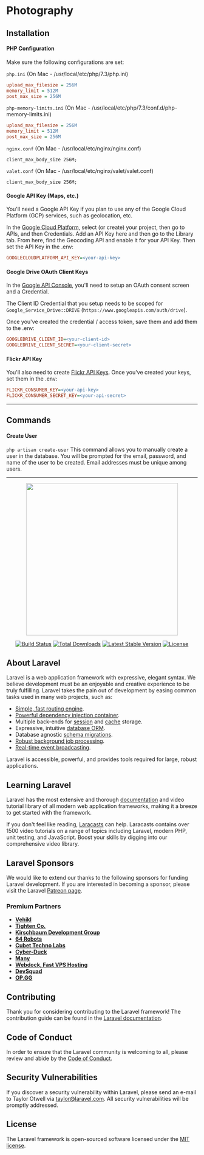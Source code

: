 # Photography

## Installation

#### PHP Configuration

Make sure the following configurations are set:

`php.ini` (On Mac - /usr/local/etc/php/7.3/php.ini)
```ini
upload_max_filesize = 256M
memory_limit = 512M
post_max_size = 256M
```

`php-memory-limits.ini` (On Mac - /usr/local/etc/php/7.3/conf.d/php-memory-limits.ini)
```ini
upload_max_filesize = 256M
memory_limit = 512M
post_max_size = 256M
```

`nginx.conf` (On Mac - /usr/local/etc/nginx/nginx.conf)
```apacheconfig
client_max_body_size 256M;
```

`valet.conf` (On Mac - /usr/local/etc/nginx/valet/valet.conf)
```apacheconfig
client_max_body_size 256M;
```

#### Google API Key (Maps, etc.)

You'll need a Google API Key if you plan to use any of the Google Cloud Platform (GCP) services, such as geolocation, etc.

In the [Google Cloud Platform](https://console.cloud.google.com/projectselector2/home/dashboard), select (or create) your project, then go to APIs, and then Credentials. Add an API Key here and then go to the Library tab. From here, find the Geocoding API and enable it for your API Key. Then set the API Key in the .env:
```ini
GOOGLECLOUDPLATFORM_API_KEY=<your-api-key>
```

#### Google Drive OAuth Client Keys

In the [Google API Console](https://console.developers.google.com/apis/dashboard), you'll need to setup an OAuth consent screen and a Credential.

The Client ID Credential that you setup needs to be scoped for `Google_Service_Drive::DRIVE` (`https://www.googleapis.com/auth/drive`).

Once you've created the credential / access token, save them and add them to the .env:
```ini
GOOGLEDRIVE_CLIENT_ID=<your-client-id>
GOOGLEDRIVE_CLIENT_SECRET=<your-client-secret>
```

#### Flickr API Key

You'll also need to create [Flickr API Keys](https://www.flickr.com/services/api/keys/). Once you've created your keys, set them in the .env:
```ini
FLICKR_CONSUMER_KEY=<your-api-key>
FLICKR_CONSUMER_SECRET_KEY=<your-api-secret>
```

---


## Commands

#### Create User
`php artisan create-user`
This command allows you to manually create a user in the database. You will be prompted for the email, password, and name of the user to be created. Email addresses must be unique among users.


---


<p align="center"><a href="https://laravel.com" target="_blank"><img src="https://raw.githubusercontent.com/laravel/art/master/logo-lockup/5%20SVG/2%20CMYK/1%20Full%20Color/laravel-logolockup-cmyk-red.svg" width="400"></a></p>

<p align="center">
<a href="https://travis-ci.org/laravel/framework"><img src="https://travis-ci.org/laravel/framework.svg" alt="Build Status"></a>
<a href="https://packagist.org/packages/laravel/framework"><img src="https://img.shields.io/packagist/dt/laravel/framework" alt="Total Downloads"></a>
<a href="https://packagist.org/packages/laravel/framework"><img src="https://img.shields.io/packagist/v/laravel/framework" alt="Latest Stable Version"></a>
<a href="https://packagist.org/packages/laravel/framework"><img src="https://img.shields.io/packagist/l/laravel/framework" alt="License"></a>
</p>

## About Laravel

Laravel is a web application framework with expressive, elegant syntax. We believe development must be an enjoyable and creative experience to be truly fulfilling. Laravel takes the pain out of development by easing common tasks used in many web projects, such as:

- [Simple, fast routing engine](https://laravel.com/docs/routing).
- [Powerful dependency injection container](https://laravel.com/docs/container).
- Multiple back-ends for [session](https://laravel.com/docs/session) and [cache](https://laravel.com/docs/cache) storage.
- Expressive, intuitive [database ORM](https://laravel.com/docs/eloquent).
- Database agnostic [schema migrations](https://laravel.com/docs/migrations).
- [Robust background job processing](https://laravel.com/docs/queues).
- [Real-time event broadcasting](https://laravel.com/docs/broadcasting).

Laravel is accessible, powerful, and provides tools required for large, robust applications.

## Learning Laravel

Laravel has the most extensive and thorough [documentation](https://laravel.com/docs) and video tutorial library of all modern web application frameworks, making it a breeze to get started with the framework.

If you don't feel like reading, [Laracasts](https://laracasts.com) can help. Laracasts contains over 1500 video tutorials on a range of topics including Laravel, modern PHP, unit testing, and JavaScript. Boost your skills by digging into our comprehensive video library.

## Laravel Sponsors

We would like to extend our thanks to the following sponsors for funding Laravel development. If you are interested in becoming a sponsor, please visit the Laravel [Patreon page](https://patreon.com/taylorotwell).

### Premium Partners

- **[Vehikl](https://vehikl.com/)**
- **[Tighten Co.](https://tighten.co)**
- **[Kirschbaum Development Group](https://kirschbaumdevelopment.com)**
- **[64 Robots](https://64robots.com)**
- **[Cubet Techno Labs](https://cubettech.com)**
- **[Cyber-Duck](https://cyber-duck.co.uk)**
- **[Many](https://www.many.co.uk)**
- **[Webdock, Fast VPS Hosting](https://www.webdock.io/en)**
- **[DevSquad](https://devsquad.com)**
- **[OP.GG](https://op.gg)**

## Contributing

Thank you for considering contributing to the Laravel framework! The contribution guide can be found in the [Laravel documentation](https://laravel.com/docs/contributions).

## Code of Conduct

In order to ensure that the Laravel community is welcoming to all, please review and abide by the [Code of Conduct](https://laravel.com/docs/contributions#code-of-conduct).

## Security Vulnerabilities

If you discover a security vulnerability within Laravel, please send an e-mail to Taylor Otwell via [taylor@laravel.com](mailto:taylor@laravel.com). All security vulnerabilities will be promptly addressed.

## License

The Laravel framework is open-sourced software licensed under the [MIT license](https://opensource.org/licenses/MIT).
